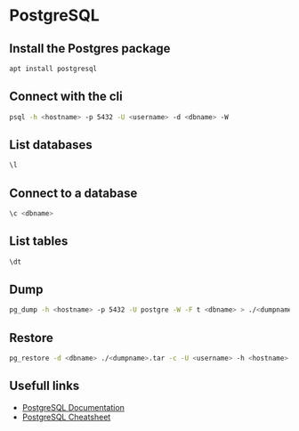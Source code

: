 # PostgreSQL

## Install the Postgres package
```bash
apt install postgresql
```

## Connect with the cli
```bash
psql -h <hostname> -p 5432 -U <username> -d <dbname> -W
```

## List databases
```bash
\l
```

## Connect to a database
```bash
\c <dbname>
```

## List tables
```bash
\dt
```

## Dump
```bash
pg_dump -h <hostname> -p 5432 -U postgre -W -F t <dbname> > ./<dumpname>.tar
```

## Restore
```bash
pg_restore -d <dbname> ./<dumpname>.tar -c -U <username> -h <hostname> -p 5432
```

## Usefull links
* [PostgreSQL Documentation](https://www.postgresql.org/docs/)
* [PostgreSQL Cheatsheet](https://www.postgresqltutorial.com/postgresql-cheat-sheet/)
